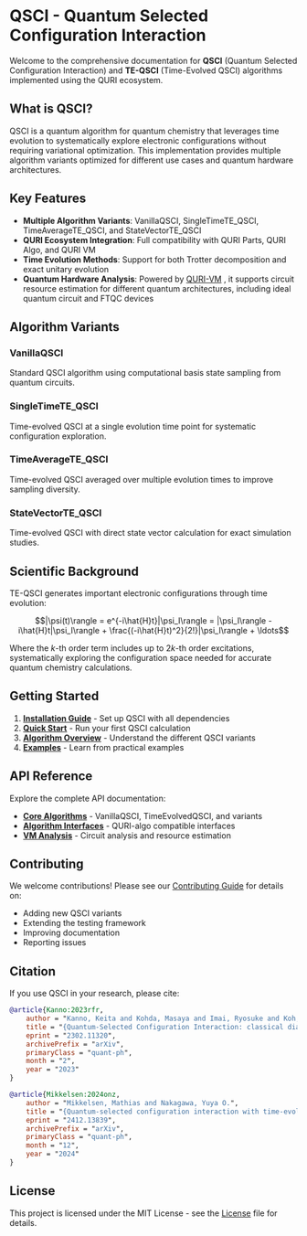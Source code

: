 # QSCI - Quantum Selected Configuration Interaction

Welcome to the comprehensive documentation for **QSCI** (Quantum Selected Configuration Interaction) and **TE-QSCI** (Time-Evolved QSCI) algorithms implemented using the QURI ecosystem.

## What is QSCI?

QSCI is a quantum algorithm for quantum chemistry that leverages time evolution to systematically explore electronic configurations without requiring variational optimization. This implementation provides multiple algorithm variants optimized for different use cases and quantum hardware architectures.

## Key Features

- **Multiple Algorithm Variants**: VanillaQSCI, SingleTimeTE_QSCI, TimeAverageTE_QSCI, and StateVectorTE_QSCI
- **QURI Ecosystem Integration**: Full compatibility with QURI Parts, QURI Algo, and QURI VM
- **Time Evolution Methods**: Support for both Trotter decomposition and exact unitary evolution
- **Quantum Hardware Analysis**: Powered by [QURI-VM](https://github.com/QunaSys/quri-vm) , it supports circuit resource estimation for different quantum architectures, including ideal quantum circuit and FTQC devices


## Algorithm Variants

### VanillaQSCI
Standard QSCI algorithm using computational basis state sampling from quantum circuits.

### SingleTimeTE_QSCI  
Time-evolved QSCI at a single evolution time point for systematic configuration exploration.

### TimeAverageTE_QSCI
Time-evolved QSCI averaged over multiple evolution times to improve sampling diversity.

### StateVectorTE_QSCI
Time-evolved QSCI with direct state vector calculation for exact simulation studies.


## Scientific Background

TE-QSCI generates important electronic configurations through time evolution:

$$|\psi(t)\rangle = e^{-i\hat{H}t}|\psi_I\rangle = |\psi_I\rangle - i\hat{H}t|\psi_I\rangle + \frac{(-i\hat{H}t)^2}{2!}|\psi_I\rangle + \ldots$$

Where the $k$-th order term includes up to $2k$-th order excitations, systematically exploring the configuration space needed for accurate quantum chemistry calculations.

## Getting Started

1. **[Installation Guide](installation.md)** - Set up QSCI with all dependencies
2. **[Quick Start](quickstart.md)** - Run your first QSCI calculation  
3. **[Algorithm Overview](algorithms/overview.md)** - Understand the different QSCI variants
4. **[Examples](examples/basic_usage.md)** - Learn from practical examples

## API Reference

Explore the complete API documentation:

- **[Core Algorithms](api/qsci_algorithms.md)** - VanillaQSCI, TimeEvolvedQSCI, and variants
- **[Algorithm Interfaces](api/qsci_algo_interface.md)** - QURI-algo compatible interfaces  
- **[VM Analysis](api/qsci_vm_analysis.md)** - Circuit analysis and resource estimation


## Contributing

We welcome contributions! Please see our [Contributing Guide](contributing.md) for details on:

- Adding new QSCI variants
- Extending the testing framework
- Improving documentation
- Reporting issues

## Citation

If you use QSCI in your research, please cite:

```bibtex
@article{Kanno:2023rfr,
    author = "Kanno, Keita and Kohda, Masaya and Imai, Ryosuke and Koh, Sho and Mitarai, Kosuke and Mizukami, Wataru and Nakagawa, Yuya O.",
    title = "{Quantum-Selected Configuration Interaction: classical diagonalization of Hamiltonians in subspaces selected by quantum computers}",
    eprint = "2302.11320",
    archivePrefix = "arXiv",
    primaryClass = "quant-ph",
    month = "2",
    year = "2023"
}

@article{Mikkelsen:2024onz,
    author = "Mikkelsen, Mathias and Nakagawa, Yuya O.",
    title = "{Quantum-selected configuration interaction with time-evolved state}",
    eprint = "2412.13839",
    archivePrefix = "arXiv",
    primaryClass = "quant-ph",
    month = "12",
    year = "2024"
}
```

## License

This project is licensed under the MIT License - see the [License](license.md) file for details.